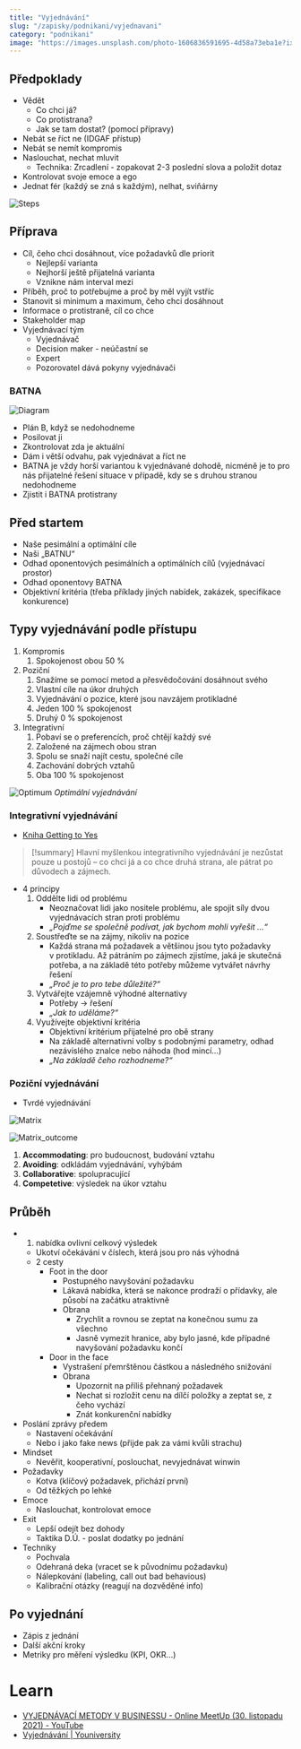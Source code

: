 ```yaml
---
title: "Vyjednávání"
slug: "/zapisky/podnikani/vyjednavani"
category: "podnikani"
image: "https://images.unsplash.com/photo-1606836591695-4d58a73eba1e?ixlib=rb-1.2.1&ixid=MnwxMjA3fDB8MHxwaG90by1wYWdlfHx8fGVufDB8fHx8&auto=format&fit=crop&w=1171&q=80"
---
```


## Předpoklady
- Vědět
	- Co chci já?
	- Co protistrana?
	- Jak se tam dostat? (pomocí přípravy)
- Nebát se říct ne (IDGAF přístup)
- Nebát se nemít kompromis
- Naslouchat, nechat mluvit
	- Technika: Zrcadlení - zopakovat 2-3 poslední slova a položit dotaz
- Kontrolovat svoje emoce a ego
- Jednat fér (každý se zná s každým), nelhat, sviňárny

![Steps](../Assets/Podnikání/Vyjednávání/Images/Steps.png)

## Příprava
- Cíl, čeho chci dosáhnout, více požadavků dle priorit
	- Nejlepší varianta
	- Nejhorší ještě přijatelná varianta
	- Vznikne nám interval mezi
- Příběh, proč to potřebujme a proč by měl vyjít vstříc
- Stanovit si minimum a maximum, čeho chci dosáhnout
- Informace o protistraně, cíl co chce
- Stakeholder map
- Vyjednávací tým
	- Vyjednávač
	- Decision maker - neúčastní se
	- Expert
	- Pozorovatel dává pokyny vyjednávači

### BATNA

![Diagram](../Assets/Podnikání/Vyjednávání/Images/Diagram.png)

- Plán B, když se nedohodneme
- Posilovat ji
- Zkontrolovat zda je aktuální
- Dám i větší odvahu, pak vyjednávat a říct ne
- BATNA je vždy horší variantou k vyjednávané dohodě, nicméně je to pro nás přijatelné řešení situace v případě, kdy se s druhou stranou nedohodneme
- Zjistit i BATNA protistrany

## Před startem
- Naše pesimální a optimální cíle
- Naši „BATNU“
- Odhad oponentových pesimálních a optimálních cílů (vyjednávací prostor)
- Odhad oponentovy BATNA
- Objektivní kritéria (třeba příklady jiných nabídek, zakázek, specifikace konkurence)

## Typy vyjednávání podle přístupu
1. Kompromis
	1. Spokojenost obou 50 %
2. Poziční 
	1. Snažíme se pomocí metod a přesvědočování dosáhnout svého
	2. Vlastní cíle na úkor druhých
	3. Vyjednávání o pozice, které jsou navzájem protikladné
	4. Jeden 100 % spokojenost
	5. Druhý 0 % spokojenost
3. Integrativní
	1. Pobaví se o preferencích, proč chtějí každý své
	2. Založené na zájmech obou stran
	3. Spolu se snaží najít cestu, společné cíle
	4. Zachování dobrých vztahů
	5. Oba 100 % spokojenost

![Optimum](../Assets/Podnikání/Vyjednávání/Images/Optimum.png)
*Optimální vyjednávání*

### Integrativní vyjednávání
- [Kniha Getting to Yes](../Knihy.md##Getting%20To%20Yer)

> [!summary] 
> Hlavní myšlenkou integrativního vyjednávání je nezůstat pouze u postojů – co chci já a co chce druhá strana, ale pátrat po důvodech a zájmech.

- 4 principy
	1. Oddělte lidi od problému
		- Neoznačovat lidi jako nositele problému, ale spojit síly dvou vyjednávacích stran proti problému
		- *„Pojďme se společně podívat, jak bychom mohli vyřešit …“*
	2. Soustřeďte se na zájmy, nikoliv na pozice
		 - Každá strana má požadavek a většinou jsou tyto požadavky v protikladu. Až pátráním po zájmech zjistíme, jaká je skutečná potřeba, a na základě této potřeby můžeme vytvářet návrhy řešení
		- *„Proč je to pro tebe důležité?“*
	3. Vytvářejte vzájemně výhodné alternativy
		- Potřeby -> řešení
		- *„Jak to uděláme?“*
	4. Využívejte objektivní kritéria
		- Objektivní kritérium přijatelné pro obě strany
		- Na základě alternativní volby s podobnými parametry, odhad nezávislého znalce nebo náhoda (hod mincí...)
		- *„Na základě čeho rozhodneme?“*

### Poziční vyjednávání
- Tvrdé vyjednávání

![Matrix](../Assets/Podnikání/Vyjednávání/Images/Matrix.png)

![Matrix_outcome](../Assets/Podnikání/Vyjednávání/Images/Matrix_outcome.png)

1. **Accommodating**: pro budoucnost, budování vztahu
2. **Avoiding**: odkládám vyjednávání, vyhýbám
3. **Collaborative**: spolupracující
4. **Competetive**: výsledek na úkor vztahu

## Průběh
- 1. nabídka ovlivní celkový výsledek
	- Ukotví očekávání v číslech, která jsou pro nás výhodná
	- 2 cesty
		- Foot in the door
			- Postupného navyšování požadavku
			- Lákavá nabídka, která se nakonce prodraží o přídavky, ale působí na začátku atraktivně
			- Obrana
				- Zrychlit a rovnou se zeptat na konečnou sumu za všechno
				- Jasně vymezit hranice, aby bylo jasné, kde případné navyšování požadavku končí
		- Door in the face
			- Vystrašení přemrštěnou částkou a následného snižování
			- Obrana
				- Upozornit na příliš přehnaný požadavek
				- Nechat si rozložit cenu na dílčí položky a zeptat se, z čeho vychází
				- Znát konkurenční nabídky
- Poslání zprávy předem
	- Nastavení očekávání
	- Nebo i jako fake news (přijde pak za vámi kvůli strachu)
- Mindset
	- Nevěřit, kooperativní, poslouchat, nevyjednávat winwin
- Požadavky
	- Kotva (klíčový požadavek, přichází první)
	- Od těžkých po lehké
- Emoce
	- Naslouchat, kontrolovat emoce
- Exit
	- Lepší odejít bez dohody
	- Taktika D.Ú. - poslat dodatky po jednání
- Techniky
	- Pochvala
	- Odehraná deka (vracet se k původnímu požadavku)
	- Nálepkování (labeling, call out bad behavious)
	- Kalibrační otázky (reagují na dozvěděné info)

## Po vyjednání
- Zápis z jednání
- Další akční kroky
- Metriky pro měření výsledku (KPI, OKR...)

# Learn
- [VYJEDNÁVACÍ METODY V BUSINESSU - Online MeetUp (30. listopadu 2021) - YouTube](https://youtu.be/su2LqRm7AWs)
- [Vyjednávání | Youniversity](https://youniversity.cz/modul/vyjednavani)